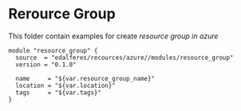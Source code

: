 # Rerource Group

This folder contain examples for create *resource group in azure*

```
module "resource_group" {
  source  = "edalferes/recources/azure//modules/resource_group"
  version = "0.1.0"

  name     = "${var.resource_group_name}"
  location = "${var.location}"
  tags     = "${var.tags}"
}
```
